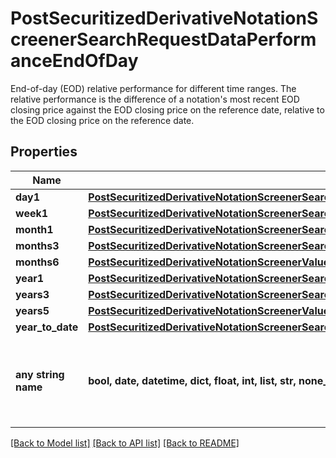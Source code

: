 # PostSecuritizedDerivativeNotationScreenerSearchRequestDataPerformanceEndOfDay

End-of-day (EOD) relative performance for different time ranges. The relative performance is the difference of a notation's most recent EOD closing price against the EOD closing price on the reference date, relative to the EOD closing price on the reference date.

## Properties
Name | Type | Description | Notes
------------ | ------------- | ------------- | -------------
**day1** | [**PostSecuritizedDerivativeNotationScreenerSearchRequestDataPerformanceEndOfDayDay1**](PostSecuritizedDerivativeNotationScreenerSearchRequestDataPerformanceEndOfDayDay1.md) |  | [optional] 
**week1** | [**PostSecuritizedDerivativeNotationScreenerSearchRequestDataPerformanceEndOfDayWeek1**](PostSecuritizedDerivativeNotationScreenerSearchRequestDataPerformanceEndOfDayWeek1.md) |  | [optional] 
**month1** | [**PostSecuritizedDerivativeNotationScreenerSearchRequestDataPerformanceEndOfDayMonth1**](PostSecuritizedDerivativeNotationScreenerSearchRequestDataPerformanceEndOfDayMonth1.md) |  | [optional] 
**months3** | [**PostSecuritizedDerivativeNotationScreenerSearchRequestDataPerformanceEndOfDayMonths3**](PostSecuritizedDerivativeNotationScreenerSearchRequestDataPerformanceEndOfDayMonths3.md) |  | [optional] 
**months6** | [**PostSecuritizedDerivativeNotationScreenerValueRangesGetRequestDataVolatilityMonths6**](PostSecuritizedDerivativeNotationScreenerValueRangesGetRequestDataVolatilityMonths6.md) |  | [optional] 
**year1** | [**PostSecuritizedDerivativeNotationScreenerSearchRequestDataPerformanceEndOfDayYear1**](PostSecuritizedDerivativeNotationScreenerSearchRequestDataPerformanceEndOfDayYear1.md) |  | [optional] 
**years3** | [**PostSecuritizedDerivativeNotationScreenerSearchRequestDataPerformanceEndOfDayYears3**](PostSecuritizedDerivativeNotationScreenerSearchRequestDataPerformanceEndOfDayYears3.md) |  | [optional] 
**years5** | [**PostSecuritizedDerivativeNotationScreenerValueRangesGetRequestDataPerformanceEndOfDayYears5**](PostSecuritizedDerivativeNotationScreenerValueRangesGetRequestDataPerformanceEndOfDayYears5.md) |  | [optional] 
**year_to_date** | [**PostSecuritizedDerivativeNotationScreenerSearchRequestDataPerformanceEndOfDayYearToDate**](PostSecuritizedDerivativeNotationScreenerSearchRequestDataPerformanceEndOfDayYearToDate.md) |  | [optional] 
**any string name** | **bool, date, datetime, dict, float, int, list, str, none_type** | any string name can be used but the value must be the correct type | [optional]

[[Back to Model list]](../README.md#documentation-for-models) [[Back to API list]](../README.md#documentation-for-api-endpoints) [[Back to README]](../README.md)


